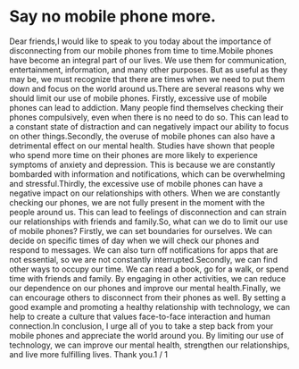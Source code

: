 # Say no mobile phone more.  
Dear friends,I would like to speak to you today about the importance of disconnecting from our mobile phones from time to time.Mobile phones have become an integral part of our lives. We use them for communication, entertainment, information, and many other purposes. But as useful as they may be, we must recognize that there are times when we need to put them down and focus on the world around us.There are several reasons why we should limit our use of mobile phones. Firstly, excessive use of mobile phones can lead to addiction. Many people find themselves checking their phones compulsively, even when there is no need to do so. This can lead to a constant state of distraction and can negatively impact our ability to focus on other things.Secondly, the overuse of mobile phones can also have a detrimental effect on our mental health. Studies have shown that people who spend more time on their phones are more likely to experience symptoms of anxiety and depression. This is because we are constantly bombarded with information and notifications, which can be overwhelming and stressful.Thirdly, the excessive use of mobile phones can have a negative impact on our relationships with others. When we are constantly checking our phones, we are not fully present in the moment with the people around us. This can lead to feelings of disconnection and can strain our relationships with friends and family.So, what can we do to limit our use of mobile phones? Firstly, we can set boundaries for ourselves. We can decide on specific times of day when we will check our phones and respond to messages. We can also turn off notifications for apps that are not essential, so we are not constantly interrupted.Secondly, we can find other ways to occupy our time. We can read a book, go for a walk, or spend time with friends and family. By engaging in other activities, we can reduce our dependence on our phones and improve our mental health.Finally, we can encourage others to disconnect from their phones as well. By setting a good example and promoting a healthy relationship with technology, we can help to create a culture that values face-to-face interaction and human connection.In conclusion, I urge all of you to take a step back from your mobile phones and appreciate the world around you. By limiting our use of technology, we can improve our mental health, strengthen our relationships, and live more fulfilling lives. Thank you.1 / 1
